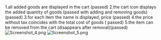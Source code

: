 1.all added goods are displayed in the cart (passed)
2.the cart icon displays the added quantity of goods (passed with adding and removing goods)(passed)
3.for each item the name is displayed, price  (passed)
4.the price without tax coincides with the total cost of goods (
passed)
5.the item can be removed from the cart (disappears after removal)(passed)
![Screenshot_4.png](..%2FScreenshot_4.png)
![Screenshot_5.png](..%2FScreenshot_5.png)